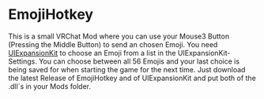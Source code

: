 # EmojiHotkey


This is a small VRChat Mod where you can use your Mouse3 Button (Pressing the Middle Button) to send an chosen Emoji. You need [UIExpansionKit](https://github.com/knah/VRCMods/releases/tag/updates-2021-12-30) to choose an Emoji from a list in the UIExpansionKit-Settings. You can choose between all 56 Emojis and your last choice is being saved for when starting the game for the next time.
Just download the latest Release of EmojiHotkey and of UIExpansionKit and put both of the .dll´s in your Mods folder.
